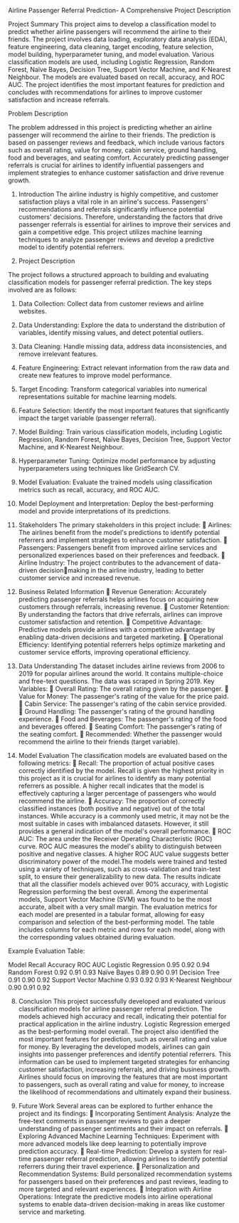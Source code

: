 Airline Passenger Referral Prediction- A Comprehensive Project Description

Project Summary
This project aims to develop a classification model to predict whether airline passengers will recommend the airline to their friends. 
The project involves data loading, exploratory data analysis (EDA), feature engineering, data cleaning, target encoding, feature selection, model building, hyperparameter tuning, and model evaluation. 
Various classification models are used, including Logistic Regression, Random Forest, Naïve Bayes, Decision Tree, Support Vector Machine, and K-Nearest Neighbour. 
The models are evaluated based on recall, accuracy, and ROC AUC. 
The project identifies the most important features for prediction and concludes with recommendations for airlines to improve customer satisfaction and increase referrals.

Problem Description

The problem addressed in this project is predicting whether an airline passenger will recommend the airline to their friends. The prediction is based on passenger reviews and feedback, which include various factors such as overall rating, value for money, cabin service, ground handling, food and beverages, and seating comfort. Accurately predicting passenger 
referrals is crucial for airlines to identify influential passengers and implement strategies to enhance customer satisfaction and drive revenue growth.

1. Introduction
The airline industry is highly competitive, and customer satisfaction plays a vital role in an airline's success.
Passengers' recommendations and referrals significantly influence potential customers' decisions.
Therefore, understanding the factors that drive passenger referrals is essential for airlines to improve their services and gain a competitive edge. This project utilizes machine learning techniques to analyze passenger reviews and develop a predictive model to identify potential referrers.

3. Project Description
   
The project follows a structured approach to building and evaluating classification models for passenger referral prediction. The key steps involved are as follows:
1. Data Collection: Collect data from customer reviews and airline websites.
2. Data Understanding: Explore the data to understand the distribution of variables, identify missing values, and detect potential outliers.
3. Data Cleaning: Handle missing data, address data inconsistencies, and remove irrelevant features.
4. Feature Engineering: Extract relevant information from the raw data and create new features to improve model performance.
5. Target Encoding: Transform categorical variables into numerical representations suitable for machine learning models.
6. Feature Selection: Identify the most important features that significantly impact the target variable (passenger referral).
7. Model Building: Train various classification models, including Logistic Regression, Random Forest, Naïve Bayes, Decision Tree, Support Vector Machine, and K-Nearest Neighbour.
8. Hyperparameter Tuning: Optimize model performance by adjusting hyperparameters using techniques like GridSearch CV.
9. Model Evaluation: Evaluate the trained models using classification metrics such as recall, accuracy, and ROC AUC.
10. Model Deployment and Interpretation: Deploy the best-performing model and provide interpretations of its predictions.
    
3. Stakeholders
The primary stakeholders in this project include:
 Airlines: The airlines benefit from the model's predictions to identify potential referrers and implement strategies to enhance customer satisfaction.
 Passengers: Passengers benefit from improved airline services and personalized experiences based on their preferences and feedback.
 Airline Industry: The project contributes to the advancement of data-driven decisionmaking in the airline industry, leading to better customer service and increased revenue.


4. Business Related Information
 Revenue Generation: Accurately predicting passenger referrals helps airlines focus on acquiring new customers through referrals, increasing revenue.
 Customer Retention: By understanding the factors that drive referrals, airlines can improve customer satisfaction and retention.
 Competitive Advantage: Predictive models provide airlines with a competitive advantage by enabling data-driven decisions and targeted marketing.
 Operational Efficiency: Identifying potential referrers helps optimize marketing and customer service efforts, improving operational efficiency.


5. Data Understanding
The dataset includes airline reviews from 2006 to 2019 for popular airlines around the world. It contains multiple-choice and free-text questions.
The data was scraped in Spring 2019.
Key Variables:
 Overall Rating: The overall rating given by the passenger.
 Value for Money: The passenger's rating of the value for the price paid.
 Cabin Service: The passenger's rating of the cabin service provided.
 Ground Handling: The passenger's rating of the ground handling experience.
 Food and Beverages: The passenger's rating of the food and beverages offered.
 Seating Comfort: The passenger's rating of the seating comfort.
 Recommended: Whether the passenger would recommend the airline to their friends (target variable).

7. Model Evaluation
The classification models are evaluated based on the following metrics:
 Recall: The proportion of actual positive cases correctly identified by the model. Recall is given the highest priority in this project as it is crucial for airlines to identify as many potential referrers as possible. A higher recall indicates that the model is effectively capturing a larger percentage of passengers who would recommend the airline.
 Accuracy: The proportion of correctly classified instances (both positive and negative) out of the total instances. While accuracy is a commonly used metric, it may not be the most suitable in cases with imbalanced datasets. However, it still provides a general indication of the model's overall performance.
 ROC AUC: The area under the Receiver Operating Characteristic (ROC) curve. ROC AUC measures the model's ability to distinguish between positive and negative classes. A higher ROC AUC value suggests better discriminatory power of the model.The models were trained and tested using a variety of techniques, such as cross-validation and train-test split, to ensure their generalizability to new data. The results indicate that all the classifier models achieved over 90% accuracy, with Logistic Regression performing the best overall. Among the experimental models, Support Vector Machine (SVM) was found to be the most accurate, albeit with a very small margin.
The evaluation metrics for each model are presented in a tabular format, allowing for easy comparison and selection of the best-performing model. The table includes columns for each 
metric and rows for each model, along with the corresponding values obtained during evaluation.

Example Evaluation Table:

Model Recall                  Accuracy    ROC      AUC
Logistic Regression             0.95     0.92     0.94
Random Forest                   0.92     0.91     0.93
Naïve Bayes                     0.89     0.90     0.91
Decision Tree                   0.91     0.90     0.92
Support Vector Machine          0.93     0.92     0.93
K-Nearest Neighbour             0.90     0.91     0.92

8. Conclusion
This project successfully developed and evaluated various classification models for airline passenger referral prediction.
The models achieved high accuracy and recall, indicating their potential for practical application in the airline industry.
Logistic Regression emerged as the best-performing model overall. The project also identified the most important features for prediction, such as overall rating and value for money.
By leveraging the developed models, airlines can gain insights into passenger preferences and identify potential referrers.
This information can be used to implement targeted strategies for enhancing customer satisfaction, increasing referrals, and driving business growth.
Airlines should focus on improving the features that are most important to passengers, such as overall rating and value for money, to increase the likelihood of recommendations and ultimately expand their business.

10. Future Work
Several areas can be explored to further enhance the project and its findings:
 Incorporating Sentiment Analysis: Analyze the free-text comments in passenger reviews to gain a deeper understanding of passenger sentiments and their impact on referrals.
 Exploring Advanced Machine Learning Techniques: Experiment with more advanced models like deep learning to potentially improve prediction accuracy.
 Real-time Prediction: Develop a system for real-time passenger referral prediction, allowing airlines to identify potential referrers during their travel experience.
 Personalization and Recommendation Systems: Build personalized recommendation systems for passengers based on their preferences and past reviews, leading to more targeted and relevant experiences.
 Integration with Airline Operations: Integrate the predictive models into airline operational systems to enable data-driven decision-making in areas like customer service and marketing.
